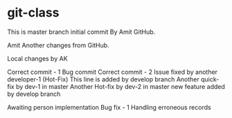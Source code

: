 # git-class
This is master branch initial commit By Amit GitHub.

Amit
Another changes from GitHub.

Local changes by AK

Correct commit - 1
Bug commit
Correct commit - 2
Issue fixed by another developer-1 (Hot-Fix)
This line is added by develop branch
Another quick-fix by dev-1 in master
Another Hot-fix by dev-2 in master
new feature added by develop branch

Awaiting person implementation
Bug fix - 1
Handling erroneous records
